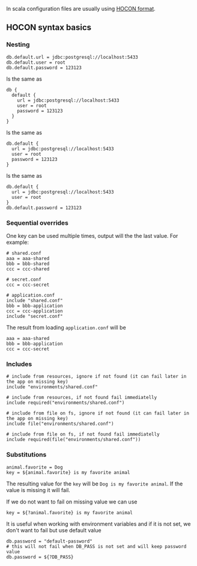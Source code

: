 In scala configuration files are usually using [HOCON format](https://github.com/lightbend/config/blob/main/HOCON.md).

## HOCON syntax basics

### Nesting
```
db.default.url = jdbc:postgresql://localhost:5433
db.default.user = root
db.default.password = 123123
```
Is the same as
```
db {
  default {
    url = jdbc:postgresql://localhost:5433
    user = root
    password = 123123
  }
}
```
Is the same as
```
db.default {
  url = jdbc:postgresql://localhost:5433
  user = root
  password = 123123
}
```
Is the same as
```
db.default {
  url = jdbc:postgresql://localhost:5433
  user = root
}
db.default.password = 123123
```
### Sequential overrides

One key can be used multiple times, output will the the last value. For example:
```
# shared.conf
aaa = aaa-shared
bbb = bbb-shared
ccc = ccc-shared

# secret.conf
ccc = ccc-secret

# application.conf
include "shared.conf"
bbb = bbb-application
ccc = ccc-application
include "secret.conf"
```

The result from loading `application.conf` will be
```
aaa = aaa-shared
bbb = bbb-application
ccc = ccc-secret
```

### Includes
```
# include from resources, ignore if not found (it can fail later in the app on missing key)
include "environments/shared.conf"

# include from resources, if not found fail immediatelly
include required("environments/shared.conf")

# include from file on fs, ignore if not found (it can fail later in the app on missing key)
include file("environments/shared.conf")

# include from file on fs, if not found fail immediatelly
include required(file("environments/shared.conf"))
```

### Substitutions
```
animal.favorite = Dog
key = ${animal.favorite} is my favorite animal
```
The resulting value for the `key` will be `Dog is my favorite animal`. If the value is missing it will fail.

If we do not want to fail on missing value we can use
```
key = ${?animal.favorite} is my favorite animal
```

It is useful when working with environment variables and if it is not set, we don't want to fail but use default value
```
db.password = "default-password"
# this will not fail when DB_PASS is not set and will keep password value
db.password = ${?DB_PASS}
```
